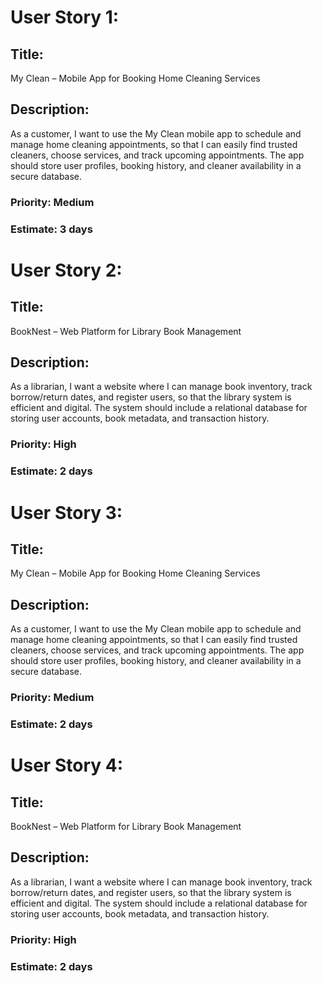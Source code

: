 # User Story 1:
## Title:
My Clean – Mobile App for Booking Home Cleaning Services
## Description:
As a customer, I want to use the My Clean mobile app to schedule and manage home cleaning appointments, so that I can easily find trusted cleaners, choose services, and track upcoming appointments. The app should store user profiles, booking history, and cleaner availability in a secure database.
### Priority: Medium
### Estimate: 3 days

# User Story 2:
## Title:
BookNest – Web Platform for Library Book Management
## Description:
As a librarian, I want a website where I can manage book inventory, track borrow/return dates, and register users, so that the library system is efficient and digital. The system should include a relational database for storing user accounts, book metadata, and transaction history.
### Priority: High
### Estimate: 2 days

# User Story 3:
## Title:
My Clean – Mobile App for Booking Home Cleaning Services
## Description:
As a customer, I want to use the My Clean mobile app to schedule and manage home cleaning appointments, so that I can easily find trusted cleaners, choose services, and track upcoming appointments. The app should store user profiles, booking history, and cleaner availability in a secure database.
### Priority: Medium
### Estimate: 2 days

# User Story 4:
## Title:
BookNest – Web Platform for Library Book Management
## Description:
As a librarian, I want a website where I can manage book inventory, track borrow/return dates, and register users, so that the library system is efficient and digital. The system should include a relational database for storing user accounts, book metadata, and transaction history.
### Priority: High
### Estimate: 2 days

